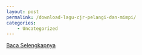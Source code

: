 ```yaml
---
layout: post
permalink: /download-lagu-cjr-pelangi-dan-mimpi/
categories:
    - Uncategorized
---
```


[Baca Selengkapnya](/05)